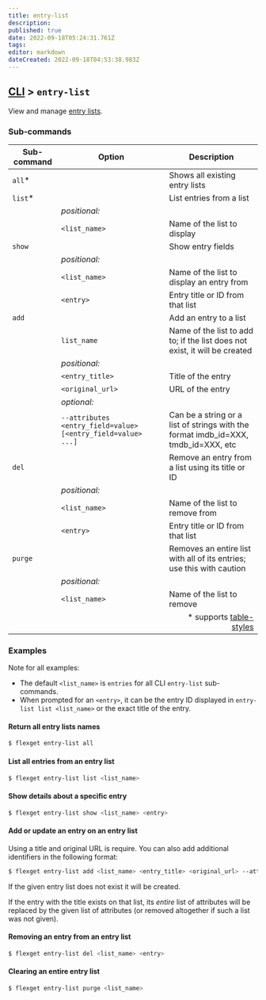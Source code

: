 ```yaml
---
title: entry-list
description: 
published: true
date: 2022-09-18T05:24:31.761Z
tags: 
editor: markdown
dateCreated: 2022-09-18T04:53:38.983Z
---
```


## [CLI](/CLI) > `entry-list`
View and manage [entry lists](/Plugins/List/entry_list).

### Sub-commands
| Sub-command | Option | Description |
| --- | --- | --- |
| `all`* || Shows all existing entry lists |
| `list`* || List entries from a list | 
|| *positional:* ||
|| `<list_name>` | Name of the list to display | 
| `show` || Show entry fields | 
|| *positional:* ||
|| `<list_name>` | Name of the list to display an entry from | 
|| `<entry>` | Entry title or ID from that list | 
| `add` || Add an entry to a list |
|| `list_name` | Name of the list to add to; if the list does not exist, it will be created | 
|| *positional:* ||
|| `<entry_title>` | Title of the entry | 
|| `<original_url>` | URL of the entry |
|| *optional:* ||
|| `--attributes <entry_field=value> [<entry_field=value> ...]` | Can be a string or a list of strings with the format imdb_id=XXX, tmdb_id=XXX, etc |
| `del` || Remove an entry from a list using its title or ID |
|| *positional:* ||
|| `<list_name>` | Name of the list to remove from | 
|| `<entry>` | Entry title or ID from that list | 
| `purge` || Removes an entire list with all of its entries; use this with caution |
|| *positional:* ||
|| `<list_name>` | Name of the list to remove |
|||<div align="right">\* supports [table-styles](/CLI/--table-styles)</div> ||

### Examples
Note for all examples:
- The default `<list_name>` is `entries` for all CLI `entry-list` sub-commands.
- When prompted for an `<entry>`, it can be the entry ID displayed in `entry-list list <list_name>` or the exact title of the entry.

#### Return all entry lists names
```bash
$ flexget entry-list all
```

#### List all entries from an entry list
```bash
$ flexget entry-list list <list_name>
```

#### Show details about a specific entry
```bash
$ flexget entry-list show <list_name> <entry>
```

#### Add or update an entry on an entry list
Using a title and original URL is require. You can also add additional identifiers in the following format:

```bash
$ flexget entry-list add <list_name> <entry_title> <original_url> --attributes imdb_id=tt1234556 tmdb_id=1234
```

If the given entry list does not exist it will be created.

If the entry with the title exists on that list, its _entire_ list of attributes will be replaced by the given list of attributes (or removed altogether if such a list was not given). 

#### Removing an entry from an entry list
```bash
$ flexget entry-list del <list_name> <entry>
```

#### Clearing an entire entry list
```bash
$ flexget entry-list purge <list_name>
```